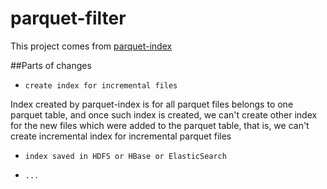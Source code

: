 # parquet-filter

This project comes from [parquet-index](https://github.com/lightcopy/parquet-index)


##Parts of changes
- `create index for incremental files`

Index created by parquet-index is for all parquet files belongs to one parquet table, and once such index is created, we can't create other index for the new files which were added to the parquet table, that is, we can't create incremental index for incremental parquet files

- `index saved in HDFS or HBase or ElasticSearch`

- `...`

